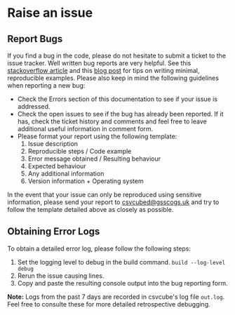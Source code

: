 # Raise an issue

## Report Bugs

If you find a bug in the code, please do not hesitate to submit a ticket to the issue tracker.
Well written bug reports are very helpful. See this [stackoverflow article](https://stackoverflow.com/help/minimal-reproducible-example) and this [blog post](https://matthewrocklin.com/blog/work/2018/02/28/minimal-bug-reports) for tips on writing minimal, reproducible examples. Please also keep in mind the following guidelines when reporting a new bug:

* Check the Errors section of this documentation to see if your issue is addressed.
* Check the open issues to see if the bug has already been reported. If it has, check the ticket history and comments and feel free to leave additional useful information in comment form.
* Please format your report using the following template:
    1. Issue description
    2. Reproducible steps / Code example
    3. Error message obtained / Resulting behaviour
    4. Expected behaviour
    5. Any additional information
    6. Version information + Operating system

In the event that your issue can only be reproduced using sensitive information, please send your report to [csvcubed@gsscogs.uk](mailto:csvcubed@gsscogs.uk) and try to follow the template detailed above as closely as possible.

## Obtaining Error Logs
To obtain a detailed error log, please follow the following steps:

1. Set the logging level to debug in the build command. `build --log-level debug`
2. Rerun the issue causing lines.
3. Copy and paste the resulting console output into the bug reporting form.

**Note:** Logs from the past 7 days are recorded in csvcube's log file `out.log`.
Feel free to consulte these for more detailed retrospective debugging.
